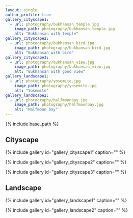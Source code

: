 ```yaml
---
layout: single
author_profile: true
gallery_cityscape1:
  - url: photography/bukhansan_temple.jpg
    image_path: photography/bukhansan_temple.jpg
    alt: "Bukhansan with temple"
gallery_cityscape2:
  - url: photography/bukhansan_bird.jpg 
    image_path: photography/bukhansan_bird.jpg
    alt: "Bukhansan with bird"
gallery_cityscape3:
  - url: photography/bukhansan_view.jpg 
    image_path: photography/bukhansan_view.jpg
    alt: "Bukhansan with good view"
gallery_landscape1:
  - url: photography/yosemite.jpg
    image_path: photography/yosemite.jpg
    alt: "Yosemite"
gallery_landscape2:
  - url: photography/halfmoonbay.jpg
    image_path: photography/halfmoonbay.jpg
    alt: "Halfmoon bay"
---
```


{% include base_path %}

## Cityscape

{% include gallery id="gallery_cityscape1" caption="" %}

{% include gallery id="gallery_cityscape2" caption="" %}

{% include gallery id="gallery_cityscape3" caption="" %}

## Landscape

{% include gallery id="gallery_landscape1" caption="" %}

{% include gallery id="gallery_landscape2" caption="" %}

